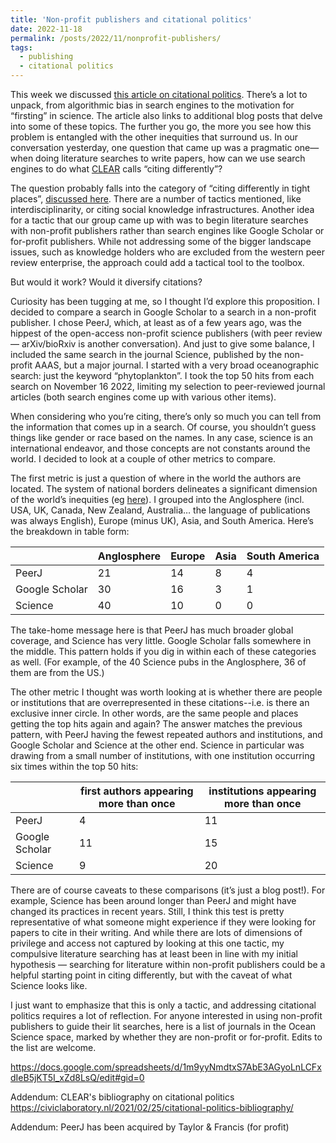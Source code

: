 ```yaml
---
title: 'Non-profit publishers and citational politics'
date: 2022-11-18
permalink: /posts/2022/11/nonprofit-publishers/
tags:
  - publishing
  - citational politics
---
```



This week we discussed [this article on citational politics](https://civiclaboratory.nl/citational-politics/). There’s a lot to unpack, from algorithmic bias in search engines to the motivation for “firsting” in science. The article also links to additional blog posts that delve into some of these topics. The further you go, the more you see how this problem is entangled with the other inequities that surround us. In our conversation yesterday, one question that came up was a pragmatic one— when doing literature searches to write papers, how can we use search engines to do what [CLEAR](https://civiclaboratory.nl) calls “citing differently”?

The question probably falls into the category of “citing differently in tight places”, [discussed here](https://civiclaboratory.nl/2022/03/02/citational-politics-in-tight-places/). There are a number of tactics mentioned, like interdisciplinarity, or citing social knowledge infrastructures. Another idea for a tactic that our group came up with was to begin literature searches with non-profit publishers rather than search engines like Google Scholar or for-profit publishers. While not addressing some of the bigger landscape issues, such as knowledge holders who are excluded from the western peer review enterprise, the approach could add a tactical tool to the toolbox.

But would it work? Would it diversify citations?

Curiosity has been tugging at me, so I thought I’d explore this proposition. I decided to compare a search in Google Scholar to a search in a non-profit publisher. I chose PeerJ, which, at least as of a few years ago, was the hippest of the open-access non-profit science publishers (with peer review — arXiv/bioRxiv is another conversation). And just to give some balance, I included the same search in the journal Science, published by the non-profit AAAS, but a major journal. I started with a very broad oceanographic search: just the keyword “phytoplankton”. I took the top 50 hits from each search on November 16 2022, limiting my selection to peer-reviewed journal articles (both search engines come up with various other items).

When considering who you’re citing, there’s only so much you can tell from the information that comes up in a search. Of course, you shouldn’t guess things like gender or race based on the names. In any case, science is an international endeavor, and those concepts are not constants around the world. I decided to look at a couple of other metrics to compare. 

The first metric is just a question of where in the world the authors are located.  The system of national borders delineates a significant dimension of the world’s inequities (eg [here](https://www.bostonreview.net/articles/there-is-no-migrant-crisis/)). I grouped into the Anglosphere (incl. USA, UK, Canada, New Zealand, Australia… the language of publications was always English), Europe (minus UK), Asia, and South America. Here’s the breakdown in table form:

|   |Anglosphere|Europe|Asia|South America|
|---|---|---|---|---|
|PeerJ|21|14|8|4|
|Google Scholar|30|16|3|1|
|Science|40|10|0|0|

The take-home message here is that PeerJ has much broader global coverage, and Science has very little. Google Scholar falls somewhere in the middle. This pattern holds if you dig in within each of these categories as well. (For example, of the 40 Science pubs in the Anglosphere, 36 of them are from the US.)

The other metric I thought was worth looking at is whether there are people or institutions that are overrepresented in these citations--i.e. is there an exclusive inner circle. In other words, are the same people and places getting the top hits again and again? The answer matches the previous pattern, with PeerJ having the fewest repeated authors and institutions, and Google Scholar and Science at the other end. Science in particular was drawing from a small number of institutions, with one institution occurring six times within the top 50 hits:

||first authors appearing more than once|institutions appearing more than once|
|---|---|---|
|PeerJ|4|11|
|Google Scholar|11|15|
|Science|9|20|

There are of course caveats to these comparisons (it’s just a blog post!). For example, Science has been around longer than PeerJ and might have changed its practices in recent years. Still, I think this test is pretty representative of what someone might experience if they were looking for papers to cite in their writing. And while there are lots of dimensions of privilege and access not captured by looking at this one tactic, my compulsive literature searching has at least been in line with my initial hypothesis — searching for literature within non-profit publishers could be a helpful starting point in citing differently, but with the caveat of what Science looks like.

I just want to emphasize that this is only a tactic, and addressing citational politics requires a lot of reflection. For anyone interested in using non-profit publishers to guide their lit searches, here is a list of journals in the Ocean Science space, marked by whether they are non-profit or for-profit. Edits to the list are welcome.

https://docs.google.com/spreadsheets/d/1m9yyNmdtxS7AbE3AGyoLnLCFxdIeB5jKT5I_xZd8LsQ/edit#gid=0

Addendum: CLEAR's bibliography on citational politics
https://civiclaboratory.nl/2021/02/25/citational-politics-bibliography/

Addendum: PeerJ has been acquired by Taylor & Francis (for profit)

